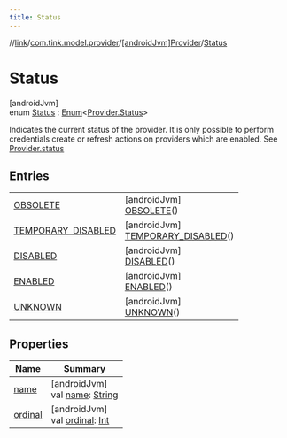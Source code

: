 ```yaml
---
title: Status
---
```

//[link](../../../../index.html)/[com.tink.model.provider](../../index.html)/[[androidJvm]Provider](../index.html)/[Status](index.html)



# Status



[androidJvm]\
enum [Status](index.html) : [Enum](https://kotlinlang.org/api/latest/jvm/stdlib/kotlin/-enum/index.html)&lt;[Provider.Status](index.html)&gt; 

Indicates the current status of the provider. It is only possible to perform credentials create or refresh actions on providers which are enabled. See [Provider.status](../status.html)



## Entries


| | |
|---|---|
| [OBSOLETE](-o-b-s-o-l-e-t-e/index.html) | [androidJvm]<br>[OBSOLETE](-o-b-s-o-l-e-t-e/index.html)() |
| [TEMPORARY_DISABLED](-t-e-m-p-o-r-a-r-y_-d-i-s-a-b-l-e-d/index.html) | [androidJvm]<br>[TEMPORARY_DISABLED](-t-e-m-p-o-r-a-r-y_-d-i-s-a-b-l-e-d/index.html)() |
| [DISABLED](-d-i-s-a-b-l-e-d/index.html) | [androidJvm]<br>[DISABLED](-d-i-s-a-b-l-e-d/index.html)() |
| [ENABLED](-e-n-a-b-l-e-d/index.html) | [androidJvm]<br>[ENABLED](-e-n-a-b-l-e-d/index.html)() |
| [UNKNOWN](-u-n-k-n-o-w-n/index.html) | [androidJvm]<br>[UNKNOWN](-u-n-k-n-o-w-n/index.html)() |


## Properties


| Name | Summary |
|---|---|
| [name](../../../com.tink.service.network/[android-jvm]-sdk-client/-t-i-n-k_-l-i-n-k/index.html#-372974862%2FProperties%2F-812656150) | [androidJvm]<br>val [name](../../../com.tink.service.network/[android-jvm]-sdk-client/-t-i-n-k_-l-i-n-k/index.html#-372974862%2FProperties%2F-812656150): [String](https://kotlinlang.org/api/latest/jvm/stdlib/kotlin/-string/index.html) |
| [ordinal](../../../com.tink.service.network/[android-jvm]-sdk-client/-t-i-n-k_-l-i-n-k/index.html#-739389684%2FProperties%2F-812656150) | [androidJvm]<br>val [ordinal](../../../com.tink.service.network/[android-jvm]-sdk-client/-t-i-n-k_-l-i-n-k/index.html#-739389684%2FProperties%2F-812656150): [Int](https://kotlinlang.org/api/latest/jvm/stdlib/kotlin/-int/index.html) |

